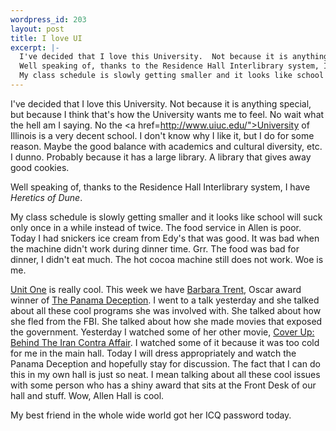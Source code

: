 ```yaml
--- 
wordpress_id: 203
layout: post
title: I love UI
excerpt: |-
  I've decided that I love this University.  Not because it is anything special, but because I think that's how the University wants me to feel.  No wait what the hell am I saying.  No the <a href=http://www.uiuc.edu/">University of Illinois</a> is a very decent school.  I don't know why I like it, but I do for some reason.  Maybe the good balance with academics and cultural diversity, etc.  I dunno.  Probably because it has a large library.  A library that gives away good cookies.<p>
  Well speaking of, thanks to the Residence Hall Interlibrary system, I have <i>Heretics of Dune</i>.<p>
  My class schedule is slowly getting smaller and it looks like school will suck only once in a while instead of twice.  The food service in Allen is poor.  Today I had snickers ice cream from Edy's that was good.  It was bad when the machine didn't work during dinner time.  Grr.  The food was bad for dinner, I didn't eat much.  The hot cocoa machine still does not work.  Woe is me.<p><a href="http://www.housing.uiuc.edu/academics/unit1/">Unit One</a> is really cool.  This week we have <a href="http://www.webcom.com/empower/">Barbara Trent</a>, Oscar award winner of <a href="http://us.imdb.com/Title?Panama+Deception,+The+(1992)">The Panama Deception</a>.  I went to a talk yesterday and she talked about all these cool programs she was involved with.   She talked about how she fled from the FBI.  She talked about how she made movies that exposed the government.  Yesterday I watched some of her other movie, <a href="http://us.imdb.com/Title?Cover+Up+(1988)">Cover Up: Behind The Iran Contra Affair</a>.  I watched some of it because it was too cold for me in the main hall.  Today I will dress appropriately and watch the Panama Deception and hopefully stay for discussion.  The fact that I can do this in my own hall is just so neat.  I mean talking about all these cool issues with some person who has a shiny award that sits at the Front Desk of our hall and stuff.  Wow, Allen Hall is cool.<p>My best friend in the whole wide world got her ICQ password today.
---
```

I've decided that I love this University.  Not because it is anything special, but because I think that's how the University wants me to feel.  No wait what the hell am I saying.  No the <a href=http://www.uiuc.edu/">University of Illinois</a> is a very decent school.  I don't know why I like it, but I do for some reason.  Maybe the good balance with academics and cultural diversity, etc.  I dunno.  Probably because it has a large library.  A library that gives away good cookies.<p>
Well speaking of, thanks to the Residence Hall Interlibrary system, I have <i>Heretics of Dune</i>.<p>
My class schedule is slowly getting smaller and it looks like school will suck only once in a while instead of twice.  The food service in Allen is poor.  Today I had snickers ice cream from Edy's that was good.  It was bad when the machine didn't work during dinner time.  Grr.  The food was bad for dinner, I didn't eat much.  The hot cocoa machine still does not work.  Woe is me.<p><a href="http://www.housing.uiuc.edu/academics/unit1/">Unit One</a> is really cool.  This week we have <a href="http://www.webcom.com/empower/">Barbara Trent</a>, Oscar award winner of <a href="http://us.imdb.com/Title?Panama+Deception,+The+(1992)">The Panama Deception</a>.  I went to a talk yesterday and she talked about all these cool programs she was involved with.   She talked about how she fled from the FBI.  She talked about how she made movies that exposed the government.  Yesterday I watched some of her other movie, <a href="http://us.imdb.com/Title?Cover+Up+(1988)">Cover Up: Behind The Iran Contra Affair</a>.  I watched some of it because it was too cold for me in the main hall.  Today I will dress appropriately and watch the Panama Deception and hopefully stay for discussion.  The fact that I can do this in my own hall is just so neat.  I mean talking about all these cool issues with some person who has a shiny award that sits at the Front Desk of our hall and stuff.  Wow, Allen Hall is cool.<p>My best friend in the whole wide world got her ICQ password today.
